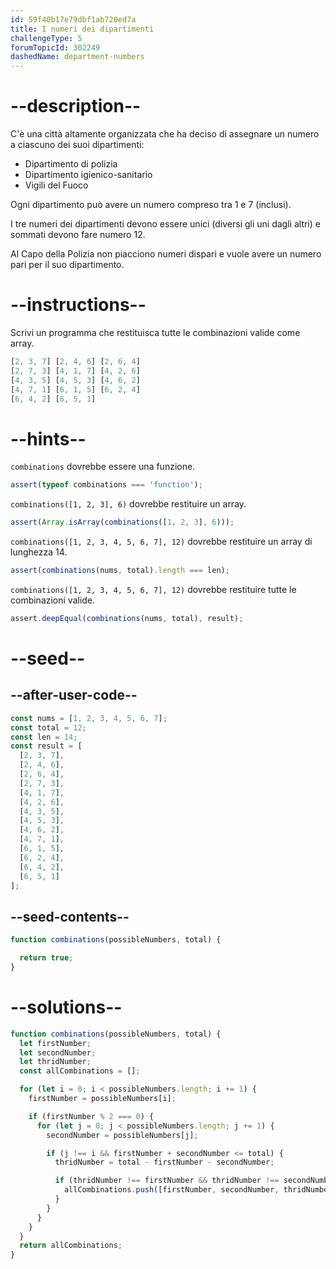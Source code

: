 ```yaml
---
id: 59f40b17e79dbf1ab720ed7a
title: I numeri dei dipartimenti
challengeType: 5
forumTopicId: 302249
dashedName: department-numbers
---
```


# --description--

C'è una città altamente organizzata che ha deciso di assegnare un numero a ciascuno dei suoi dipartimenti:

<ul>
  <li>Dipartimento di polizia</li>
  <li>Dipartimento igienico-sanitario</li>
  <li>Vigili del Fuoco</li>
</ul>

Ogni dipartimento può avere un numero compreso tra 1 e 7 (inclusi).

I tre numeri dei dipartimenti devono essere unici (diversi gli uni dagli altri) e sommati devono fare numero 12.

Al Capo della Polizia non piacciono numeri dispari e vuole avere un numero pari per il suo dipartimento.

# --instructions--

Scrivi un programma che restituisca tutte le combinazioni valide come array.

```js
[2, 3, 7] [2, 4, 6] [2, 6, 4]
[2, 7, 3] [4, 1, 7] [4, 2, 6]
[4, 3, 5] [4, 5, 3] [4, 6, 2]
[4, 7, 1] [6, 1, 5] [6, 2, 4]
[6, 4, 2] [6, 5, 1]
```

# --hints--

`combinations` dovrebbe essere una funzione.

```js
assert(typeof combinations === 'function');
```

`combinations([1, 2, 3], 6)` dovrebbe restituire un array.

```js
assert(Array.isArray(combinations([1, 2, 3], 6)));
```

`combinations([1, 2, 3, 4, 5, 6, 7], 12)` dovrebbe restituire un array di lunghezza 14.

```js
assert(combinations(nums, total).length === len);
```

`combinations([1, 2, 3, 4, 5, 6, 7], 12)` dovrebbe restituire tutte le combinazioni valide.

```js
assert.deepEqual(combinations(nums, total), result);
```

# --seed--

## --after-user-code--

```js
const nums = [1, 2, 3, 4, 5, 6, 7];
const total = 12;
const len = 14;
const result = [
  [2, 3, 7],
  [2, 4, 6],
  [2, 6, 4],
  [2, 7, 3],
  [4, 1, 7],
  [4, 2, 6],
  [4, 3, 5],
  [4, 5, 3],
  [4, 6, 2],
  [4, 7, 1],
  [6, 1, 5],
  [6, 2, 4],
  [6, 4, 2],
  [6, 5, 1]
];
```

## --seed-contents--

```js
function combinations(possibleNumbers, total) {

  return true;
}
```

# --solutions--

```js
function combinations(possibleNumbers, total) {
  let firstNumber;
  let secondNumber;
  let thridNumber;
  const allCombinations = [];

  for (let i = 0; i < possibleNumbers.length; i += 1) {
    firstNumber = possibleNumbers[i];

    if (firstNumber % 2 === 0) {
      for (let j = 0; j < possibleNumbers.length; j += 1) {
        secondNumber = possibleNumbers[j];

        if (j !== i && firstNumber + secondNumber <= total) {
          thridNumber = total - firstNumber - secondNumber;

          if (thridNumber !== firstNumber && thridNumber !== secondNumber && possibleNumbers.includes(thridNumber)) {
            allCombinations.push([firstNumber, secondNumber, thridNumber]);
          }
        }
      }
    }
  }
  return allCombinations;
}
```
